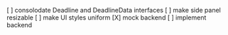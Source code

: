 [ ] consolodate Deadline and DeadlineData interfaces
[ ] make side panel resizable
[ ] make UI styles uniform
[X] mock backend
[ ] implement backend